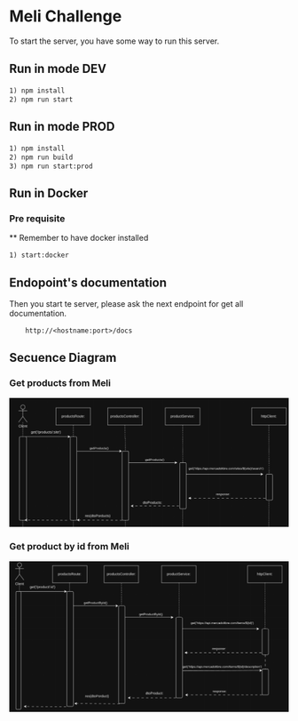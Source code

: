 # Meli Challenge

To start the server, you have some way to run this server.

## Run in mode DEV

    1) npm install
    2) npm run start

## Run in mode PROD

    1) npm install
    2) npm run build
    3) npm run start:prod

## Run in Docker

### Pre requisite

\*\* Remember to have docker installed

    1) start:docker

## Endopoint's documentation

Then you start te server, please ask the next endpoint for get all documentation.

        http://<hostname:port>/docs

## Secuence Diagram

### Get products from Meli

![first secuence diagram](diagrams/Screenshot_20240212_201113.jpg)

### Get product by id from Meli

![second secuence diagram](diagrams/Screenshot_20240212_201921.jpg)
